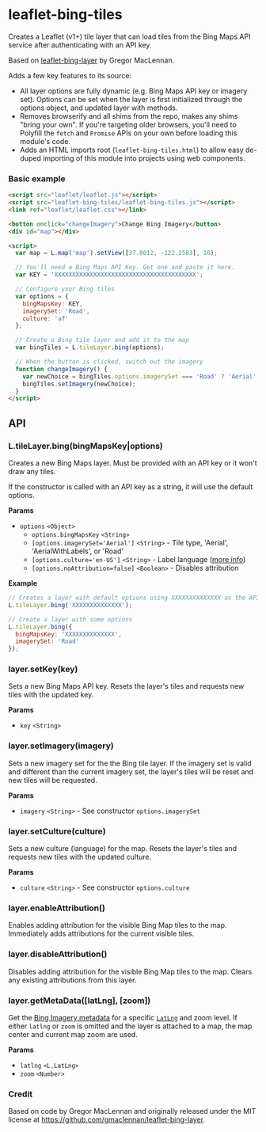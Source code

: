 # leaflet-bing-tiles

Creates a Leaflet (v1+) tile layer that can load tiles from the Bing Maps API service after authenticating with an API key.

Based on [leaflet-bing-layer](https://github.com/tomgasson/leaflet-bing-layer) by Gregor MacLennan.

Adds a few key features to its source:

* All layer options are fully dynamic (e.g. Bing Maps API key or imagery set). Options can be set when the layer is first initialized through the options object, and updated layer with methods.
* Removes browserify and all shims from the repo, makes any shims "bring your own". If you're targeting older browsers, you'll need to Polyfill the `fetch` and `Promise` APIs on your own before loading this module's code.
* Adds an HTML imports root (`leaflet-bing-tiles.html`) to allow easy de-duped importing of this module into projects using web components.

### Basic example

```html
<script src="leaflet/leaflet.js"></script>
<script src="leaflet-bing-tiles/leaflet-bing-tiles.js"></script>
<link ref="leaflet/leaflet.css"></link>

<button onclick="changeImagery">Change Bing Imagery</button>
<div id="map"></div>

<script>
  var map = L.map('map').setView([37.8012, -122.2583], 10);

  // You'll need a Bing Maps API Key. Get one and paste it here.
  var KEY = 'XXXXXXXXXXXXXXXXXXXXXXXXXXXXXXXXXXXXXXXX';

  // Configure your Bing tiles
  var options = {
    bingMapsKey: KEY,
    imagerySet: 'Road',
    culture: 'af'
  };

  // Create a Bing tile layer and add it to the map
  var bingTiles = L.tileLayer.bing(options);

  // When the button is clicked, switch out the imagery
  function changeImagery() {
    var newChoice = bingTiles.options.imagerySet === 'Road' ? 'Aerial' : 'Road';
    bingTiles.setImagery(newChoice);
  }
</script>
```

## API

### L.tileLayer.bing(bingMapsKey|options)

Creates a new Bing Maps layer. Must be provided with an API key or it won't draw any tiles.

If the constructor is called with an API key as a string, it will use the default options.

**Params**

* `options` `<Object>`
  * `options.bingMapsKey` `<String>`
  * `[options.imagerySet='Aerial']` `<String>` - Tile type, 'Aerial', 'AerialWithLabels', or 'Road'
  * `[options.culture='en-US']` `<String>` - Label language ([more info](https://msdn.microsoft.com/en-us/library/hh441729.aspx))
  * `[options.noAttribution=false]` `<Boolean>` - Disables attribution

**Example**

```js
// Creates a layer with default options using XXXXXXXXXXXXXX as the API key
L.tileLayer.bing('XXXXXXXXXXXXXX');

// Create a layer with some options
L.tileLayer.bing({
  bingMapsKey: 'XXXXXXXXXXXXXX',
  imagerySet: 'Road'
});
```

### layer.setKey(key)

Sets a new Bing Maps API key. Resets the layer's tiles and requests new tiles with the updated key.

**Params**

* `key` `<String>`

### layer.setImagery(imagery)

Sets a new imagery set for the the Bing tile layer. If the imagery set is valid and different than the current imagery set, the layer's tiles will be reset and new tiles will be requested.

**Params**

* `imagery` `<String>` - See constructor `options.imagerySet`

### layer.setCulture(culture)

Sets a new culture (language) for the map. Resets the layer's tiles and requests new tiles with the updated culture.

**Params**

* `culture` `<String>` - See constructor `options.culture`

### layer.enableAttribution()

Enables adding attribution for the visible Bing Map tiles to the map. Immediately adds attributions for the current visible tiles.

### layer.disableAttribution()

Disables adding attribution for the visible Bing Map tiles to the map. Clears any existing attributions from this layer.

### layer.getMetaData([latLng], [zoom])

Get the [Bing Imagery metadata](https://msdn.microsoft.com/en-us/library/ff701712.aspx) for a specific [`LatLng`](http://leafletjs.com/reference.html#latlng) and zoom level. If either `latlng` or `zoom` is omitted and the layer is attached to a map, the map center and current map zoom are used.

**Params**

* `latlng` `<L.LatLng>`
* `zoom` `<Number>`

### Credit

Based on code by Gregor MacLennan and originally released under the MIT license at https://github.com/gmaclennan/leaflet-bing-layer.
